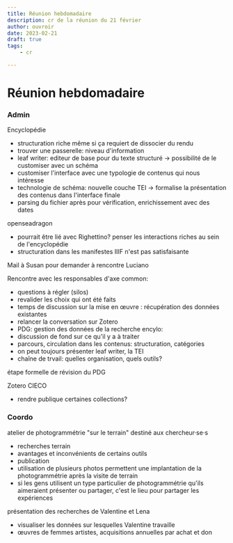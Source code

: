 ```yaml
---
title: Réunion hebdomadaire
description: cr de la réunion du 21 février
author: ouvroir
date: 2023-02-21
draft: true
tags:
    - cr

---
```

# Réunion hebdomadaire


### Admin

Encyclopédie 
- structuration riche même si ça requiert de dissocier du rendu
- trouver une passerelle: niveau d'information
- leaf writer: editeur de base pour du texte structuré → possibilité de le customiser avec un schéma
- customiser l'interface avec une typologie de contenus qui nous intéresse
- technologie de schéma: nouvelle couche TEI → formalise la présentation des contenus dans l'interface finale
- parsing du fichier après pour vérification, enrichissement avec des dates

openseadragon
- pourrait être lié avec Righettino? penser les interactions riches au sein de l'encyclopédie
- structuration dans les manifestes IIIF n'est pas satisfaisante

Mail à Susan pour demander à rencontre Luciano

Rencontre avec les responsables d'axe
common: 
- questions à régler (silos)
- revalider les choix qui ont été faits
- temps de discussion sur la mise en œuvre : récupération des données existantes
- relancer la conversation sur Zotero 
- PDG: gestion des données de la recherche
encylo: 
- discussion de fond sur ce qu'il y a à traiter
- parcours, circulation dans les contenus: structuration, catégories
- on peut toujours présenter leaf writer, la TEI
- chaîne de trvail: quelles organisation, quels outils?


étape formelle de révision du PDG

Zotero CIECO

- rendre publique certaines collections? 


### Coordo

atelier de photogrammétrie "sur le terrain"
destiné aux chercheur·se·s
- recherches terrain
- avantages et inconvénients de certains outils
- publication
- utilisation de plusieurs photos permettent une implantation de la photogrammétrie après la visite de terrain
- si les gens utilisent un type particulier de photogrammétrie qu'ils aimeraient présenter ou partager, c'est le lieu pour partager les expériences 

présentation des recherches de Valentine et Lena
- visualiser les données sur lesquelles Valentine travaille
- œuvres de femmes artistes, acquisitions annuelles par achat et don